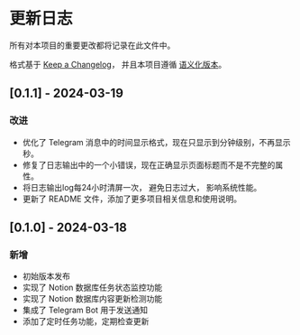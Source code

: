 # 更新日志

所有对本项目的重要更改都将记录在此文件中。

格式基于 [Keep a Changelog](https://keepachangelog.com/zh-CN/1.0.0/)，
并且本项目遵循 [语义化版本](https://semver.org/lang/zh-CN/)。

## [0.1.1] - 2024-03-19

### 改进
- 优化了 Telegram 消息中的时间显示格式，现在只显示到分钟级别，不再显示秒。
- 修复了日志输出中的一个小错误，现在正确显示页面标题而不是不完整的属性。
- 将日志输出log每24小时清屏一次， 避免日志过大， 影响系统性能。
- 更新了 README 文件，添加了更多项目相关信息和使用说明。

## [0.1.0] - 2024-03-18

### 新增
- 初始版本发布
- 实现了 Notion 数据库任务状态监控功能
- 实现了 Notion 数据库内容更新检测功能
- 集成了 Telegram Bot 用于发送通知
- 添加了定时任务功能，定期检查更新